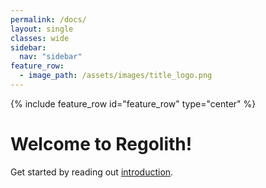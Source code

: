 ```yaml
---
permalink: /docs/
layout: single
classes: wide
sidebar:
  nav: "sidebar"
feature_row:
  - image_path: /assets/images/title_logo.png
---
```


{% include feature_row id="feature_row" type="center" %}

# Welcome to Regolith!

Get started by reading out [introduction](/docs/introduction).

